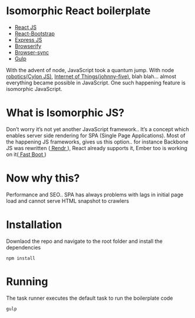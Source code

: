 # Isomorphic React boilerplate

* [React JS](https://facebook.github.io/react/)
* [React-Bootstrap](http://react-bootstrap.github.io/)
* [Express JS](http://expressjs.com/)
* [Browserify](http://browserify.org/)
* [Browser-sync](http://www.browsersync.io/)
* [Gulp](http://gulpjs.com/)


With the advent of node, JavaScript took a quantum jump. With node <a href="http://cylonjs.com/">robotics(Cylon JS)</a>, <a href="https://github.com/rwaldron/johnny-five">Internet of Things(johnny-five)</a>, blah blah... almost everything became possible in JavaScript. One such happening feature is  isomorphic JavaScript. 

# What is Isomorphic JS?
Don’t worry it’s not yet another JavaScript framework.. It’s a concept which enables server side rendering for SPA (Single Page Applications). Most of the happening JS frameworks, gives us this option.. for instance Backbone JS was rewritten (<a href="http://rendrjs.github.io/"> Rendr </a>), React already supports it, Ember too is working on it(<a href="https://github.com/tildeio/ember-cli-fastboot"> Fast Boot </a>)

# Now why this?
Performance and SEO.. SPA has always problems with lags in initial page load and cannot serve HTML snapshot to crawlers

# Installation

Downlaod the repo and navigate to the root folder and install the dependencies

```
npm install

```

# Running

The task runner executes the default task to run the boilerplate code

```
gulp

```

